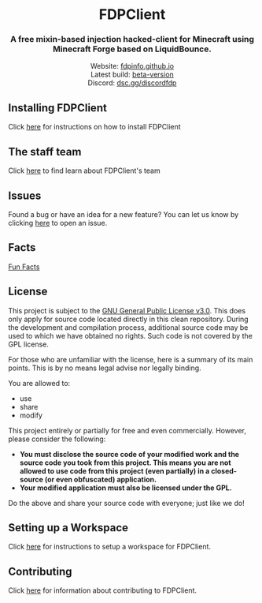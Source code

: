 <div align="center">
<h1>FDPClient</h1>
<h3>A free mixin-based injection hacked-client for Minecraft using Minecraft Forge based on LiquidBounce.</h3>
Website: <a href="https://fdpinfo.github.io">fdpinfo.github.io</a><br>
Latest build: <a href="https://github.com/SkidderMC/FDPClient/actions/workflows/build.yml?query=event%3Apush">beta-version</a><br>
Discord: <a href="https://dsc.gg/discordfdp">dsc.gg/discordfdp</a><br>
</div>

## Installing FDPClient
Click [here](docs/INSTALLING.md) for instructions on how to install FDPClient

## The staff team
Click [here](docs/TEAM.md) to find learn about FDPClient's team

## Issues
Found a bug or have an idea for a new feature? You can let us know by clicking [here](https://github.com/SkidderMC/FDPClient/issues) to open an issue.

## Facts
[Fun Facts](docs/MinecraftAnticheatBeLike.md)

## License
This project is subject to the [GNU General Public License v3.0](LICENSE). This does only apply for source code located directly in this clean repository. During the development and compilation process, additional source code may be used to which we have obtained no rights. Such code is not covered by the GPL license.

For those who are unfamiliar with the license, here is a summary of its main points. This is by no means legal advise nor legally binding.

You are allowed to:
- use
- share
- modify

This project entirely or partially for free and even commercially. However, please consider the following:

- **You must disclose the source code of your modified work and the source code you took from this project. This means you are not allowed to use code from this project (even partially) in a closed-source (or even obfuscated) application.**
- **Your modified application must also be licensed under the GPL.**

Do the above and share your source code with everyone; just like we do!

## Setting up a Workspace
Click [here](docs/WORKSPACE.md) for instructions to setup a workspace for FDPClient.

## Contributing
Click [here](docs/NOTECONTRIBUTIONS.md) for information about contributing to FDPClient.
